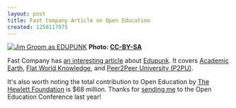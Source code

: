 ```yaml
--- 
layout: post
title: Fast Company Article on Open Education
created: 1250117975
---
```

<a href="http://www.flickr.com/photos/bionicteaching/2533948716/"><img src="http://farm3.static.flickr.com/2417/2533948716_ab180179c4.jpg" alt="Jim Groom as EDUPUNK"/></a>
<strong>Photo: <a href="http://www.flickr.com/photos/bionicteaching/2533948716">CC-BY-SA</a></strong>

Fast Company has <a href="http://www.fastcompany.com/magazine/138/who-needs-harvard.html">an interesting article</a> about <a href="http://en.wikipedia.org/wiki/Edupunk">Edupunk</a>. It covers <a href="http://academicearth.org/">Academic Earth</a>, <a href="http://www.flatworldknowledge.com">Flat World Knowledge</a>, and <a href="http://p2pu.org">Peer2Peer University (P2PU)</a>.

It's also worth noting the total contribution to Open Education by <a href="http://www.hewlett.org/">The Hewlett Foundation</a> is $68 million. Thanks for <a href="http://www.johndbritton.com/post/2009/february/04/open_education_2008_celebrating_ten_years_open_content">sending me</a> to the Open Education Conference last year!

